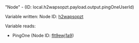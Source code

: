 "Node" - (ID: local.h2wapsopzt.payload.output.pingOneUserId)

Variable written:
Node ID: [h2wapsopzt](../nodes/h2wapsopzt.md)

Variable reads:
* PingOne (Node ID: [flt9ewj1a9](../nodes/flt9ewj1a9.md))
